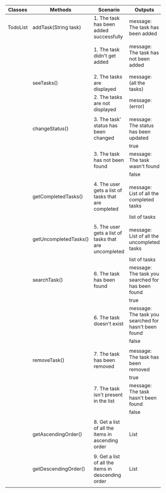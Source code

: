 <!--
1. I want to add tasks to my todo list.
2. I want to see all the tasks in my todo list.
3. I want to change the status of a task between incomplete and complete.
4. I want to be able to get only the complete tasks.
5. I want to be able to get only the incomplete tasks.
6. I want to search for a task and receive a message that says it wasn't found if it doesn't exist.
7. I want to remove tasks from my list.
8. I want to see all the tasks in my list ordered alphabetically in ascending order.
9. I want to see all the tasks in my list ordered alphabetically in descending order.

-->

| Classes  | Methods               | Scenario                                              | Outputs                                              |
|----------|-----------------------|-------------------------------------------------------|------------------------------------------------------|
| TodoList | addTask(String task)  | 1. The task has been added successfully               | message: The task has been added                     |
|          |                       |                                                       |                                                      |
|          |                       | 1. The task didn't get added                          | message: The task has not been added                 |
|          |                       |                                                       |                                                      |
|          |                       |                                                       |                                                      |
|          | seeTasks()            | 2. The tasks are displayed                            | message: (all the tasks)                             |
|          |                       | 2. The tasks are not displayed                        | message: (error)                                     |
|          |                       |                                                       |                                                      |
|          | changeStatus()        | 3. The task' status has been changed                  | message: The status has been updated                 |
|          |                       |                                                       | true                                                 |
|          |                       | 3. The task has not been found                        | message: The task wasn't found                       |
|          |                       |                                                       | false                                                |
|          |                       |                                                       |                                                      |
|          | getCompletedTasks()   | 4. The user gets a list of tasks that are completed   | message: List of all the completed tasks             |
|          |                       |                                                       | list of tasks                                        |
|          |                       |                                                       |                                                      |
|          | getUncompletedTasks() | 5. The user gets a list of tasks that are uncompleted | message: List of all the uncompleted tasks           |
|          |                       |                                                       | list of tasks                                        |
|          | searchTask()          | 6. The task has been found                            | message: The task you searched for has been found    |
|          |                       |                                                       | true                                                 |
|          |                       | 6. The task doesn't exist                             | message: The task you searched for hasn't been found |
|          |                       |                                                       | false                                                |
|          |                       |                                                       |                                                      |
|          | removeTask()          | 7. The task has been removed                          | message: The task has been removed                   |
|          |                       |                                                       | true                                                 |
|          |                       | 7. The task isn't present in the list                 | message: The task hasn't been found                  |
|          |                       |                                                       | false                                                |
|          |                       |                                                       |                                                      |
|          | getAscendingOrder()   | 8. Get a list of all the items in ascending order     | List                                                 |
|          |                       |                                                       |                                                      |
|          | getDescendingOrder()  | 9. Get a list of all the items in descending order    | List                                                 |
|          |                       |                                                       |                                                      |

